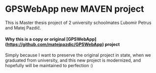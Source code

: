 # GPSWebApp new MAVEN project

This is Master thesis project of 2 university schoolmates Ľubomír Petrus and Matej Pazdič.

#### Why this is a copy or original [GPSWebApp] (https://github.com/matejpazdic/GPSWebApp) project

Simply because I want to preserve the original project in state, when we graduated from university,
and this new project is modernized, and hopefully will be maintained to perfection :)